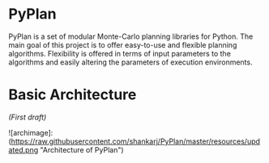 PyPlan
======

PyPlan is a set of modular Monte-Carlo planning libraries for Python. The main goal of this project is to offer easy-to-use and flexible planning algorithms. Flexibility is offered in terms of input parameters to the algorithms and easily altering the parameters of execution environments. 

Basic Architecture
==================

<i>(First draft)</i>

![archimage]: (https://raw.githubusercontent.com/shankarj/PyPlan/master/resources/updated.png "Architecture of PyPlan")
